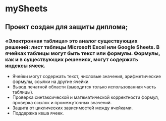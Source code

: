 # mySheets

## Проект создан для защиты диплома;

### «Электронная таблица» это аналог существующих решений: лист таблицы Microsoft Excel или Google Sheets. В ячейках таблицы могут быть текст или формулы. Формулы, как и в существующих решениях, могут содержать индексы ячеек.

- Ячейки могут содержать текст, числовые значения, арифметические формулы, ссылки на другие ячейки.
- Вывод печатной области (выводится только использованная часть таблицы).
- Проверка синтаксической и математической корректности формул, проверка ссылок и промежуточных значений.
- Защита от циклических зависимостей между ячейками.
- Поддержка кеша ячеек.

[//]: # ()
[//]: # (#### Обработка и выполнение формул реализованы с помощью ANTLR4)

[//]: # ()
[//]: # (`ANTLR &#40;ANother Tool for Language Recognition&#41;` — мощный генератор парсеров для чтения, обработки, выполнения или)

[//]: # (перевода структурированного текста или двоичных файлов. Он широко используется для создания языков, инструментов и)

[//]: # (фреймворков. Из грамматики ANTLR генерирует синтаксический анализатор, который может строить и проходить деревья)

[//]: # (синтаксического анализа.)

[//]: # (#### Сборка проекта)

[//]: # ()
[//]: # (Для корректной генерации кода с помощью ANTLR4 требуется Java не ниже 11, antlr4-complete.jar и его исходники. Исходники)

[//]: # (вместе с CmakeLists.txt расположены в паке antlr4_runtime, antlr4-complete.jar вложен в корневую директорию проекта.)

[//]: # (Останется только указать системе путь к antlr4-complete.jar.)

[//]: # ()
[//]: # (Перед началом сборки необходимо:)

[//]: # (- [antlr-4.13.1-complete.jar]&#40;https://www.antlr.org/download/antlr-4.13.1-complete.jar&#41; добавить в папку `tools/`.)

[//]: # (- Загрузите и установите среду выполнения Java SE.)

[//]: # (- Загрузите и установите пакет разработки Java SE.)

[//]: # (- Удалите файлы кроме Formula.4g из `${PROJECT_SOURCE_DIR}antlr4_formula/`)

[//]: # (- выполните команду `antlr4 -Dlanguage=Cpp Formula.g4` &#40;вы должны находится в /antlr4_formula/<Formula.4g>&#41;)

[//]: # (- примечание &#40;mac os требует antlr4-cpp-runtime&#41;)

[//]: # ()
[//]: # (Теперь Cmake сможет собрать проект.)

